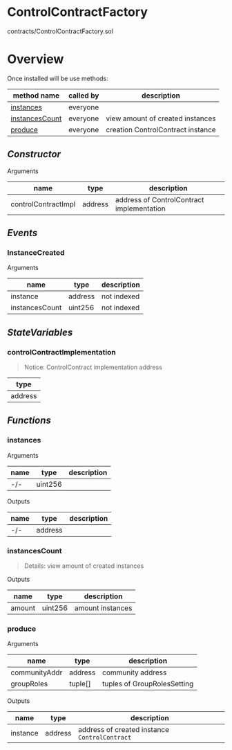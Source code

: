 # ControlContractFactory

contracts/ControlContractFactory.sol

# Overview

Once installed will be use methods:

| **method name** | **called by** | **description** |
|-|-|-|
|<a href="#instances">instances</a>|everyone||
|<a href="#instancescount">instancesCount</a>|everyone|view amount of created instances|
|<a href="#produce">produce</a>|everyone|creation СontrolContract instance|
## *Constructor*


Arguments

| **name** | **type** | **description** |
|-|-|-|
| controlContractImpl | address | address of СontrolContract implementation |



## *Events*
### InstanceCreated

Arguments

| **name** | **type** | **description** |
|-|-|-|
| instance | address | not indexed |
| instancesCount | uint256 | not indexed |



## *StateVariables*
### controlContractImplementation

> Notice: ControlContract implementation address


| **type** |
|-|
|address|



## *Functions*
### instances

Arguments

| **name** | **type** | **description** |
|-|-|-|
| -/- | uint256 |  |

Outputs

| **name** | **type** | **description** |
|-|-|-|
| -/- | address |  |



### instancesCount

> Details: view amount of created instances

Outputs

| **name** | **type** | **description** |
|-|-|-|
| amount | uint256 | amount instances |



### produce

Arguments

| **name** | **type** | **description** |
|-|-|-|
| communityAddr | address | community address |
| groupRoles | tuple[] | tuples of GroupRolesSetting |

Outputs

| **name** | **type** | **description** |
|-|-|-|
| instance | address | address of created instance `СontrolContract` |


